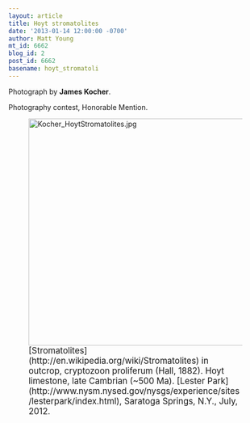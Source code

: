 ```yaml
---
layout: article
title: Hoyt stromatolites
date: '2013-01-14 12:00:00 -0700'
author: Matt Young
mt_id: 6662
blog_id: 2
post_id: 6662
basename: hoyt_stromatoli
---
```

Photograph by **James Kocher**.

Photography contest, Honorable Mention.


<figure>
<img src="/PT/uploads/2013/Kocher_HoytStromatolites.jpg" alt="Kocher_HoytStromatolites.jpg" width="600" height="449" />
<figcaption markdown="span">
<big>[Stromatolites](http://en.wikipedia.org/wiki/Stromatolites) in outcrop, cryptozoon proliferum (Hall, 1882).  Hoyt limestone, late Cambrian (~500 Ma).  [Lester Park](http://www.nysm.nysed.gov/nysgs/experience/sites/lesterpark/index.html), Saratoga Springs, N.Y., July, 2012.</big>

</figcaption>
</figure>
